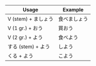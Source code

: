 |Usage|Example|
|-|-|
|V (stem) + ましょう|食べましょう|
|V (1 gr.) + おう|買おう|
|V (2 gr.) + よう|食べよう|
|する (stem) + よう|しよう|
|くる + よう|こよう|